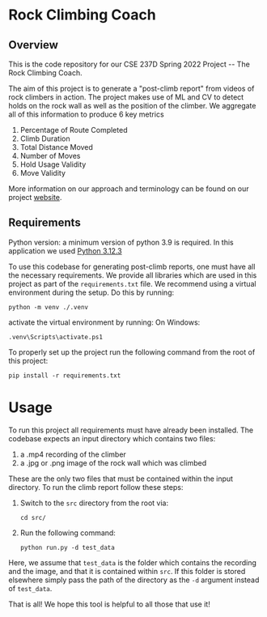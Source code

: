 # Rock Climbing Coach

## Overview
This is the code repository for our CSE 237D Spring 2022 Project -- The Rock Climbing Coach.

The aim of this project is to generate a "post-climb report" from videos of rock climbers in action. The project makes use of ML and CV to detect holds on the rock wall as well as the position of the climber. We aggregate all of this information to produce 6 key metrics

1. Percentage of Route Completed
2. Climb Duration
3. Total Distance Moved
4. Number of Moves
5. Hold Usage Validity
6. Move Validity

More information on our approach and terminology can be found on our project [website](https://sites.google.com/view/rock-climbing-coach/).

## Requirements

Python version: a minimum version of python 3.9 is required. 
In this application we used [Python 3.12.3](https://www.python.org/downloads/release/python-3123/)

To use this codebase for generating post-climb reports, one must have all the necessary requirements. We provide all libraries which are used in this project as part of the ```requirements.txt``` file. We recommend using a virtual environment during the setup. Do this by running: 
```
python -m venv ./.venv
```

activate the virtual environment by running:
On Windows:
```
.venv\Scripts\activate.ps1
```

To properly set up the project run the following command from the root of this project:

```
pip install -r requirements.txt
```

# Usage

To run this project all requirements must have already been installed. The codebase expects an input directory which contains two files:

1. a .mp4 recording of the climber
2. a .jpg or .png image of the rock wall which was climbed

These are the only two files that must be contained within the input directory. To run the climb report follow these steps:

1. Switch to the ```src``` directory from the root via:
    
    ```cd src/```
2. Run the following command:

    ```python run.py -d test_data```

Here, we assume that ```test_data``` is the folder which contains the recording and the image, and that it is contained within ```src```. If this folder is stored elsewhere simply pass the path of the directory as the ```-d``` argument instead of ```test_data```.

That is all! We hope this tool is helpful to all those that use it!